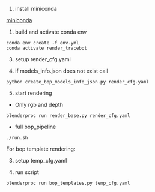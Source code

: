 1. install miniconda

[miniconda](https://docs.conda.io/en/latest/miniconda.html#)

1.  build and activate conda env
```
conda env create -f env.yml
conda activate render_tracebot
```

3. setup render_cfg.yaml

4. if models_info.json does not exist call
```
python create_bop_models_info_json.py render_cfg.yaml 
```

5. start rendering

 - Only rgb and depth
```
blenderproc run render_base.py render_cfg.yaml
```

- full bop_pipeline
```
./run.sh
```

For bop template rendering:

3. setup temp_cfg.yaml

4. run script
```
blenderproc run bop_templates.py temp_cfg.yaml
```
